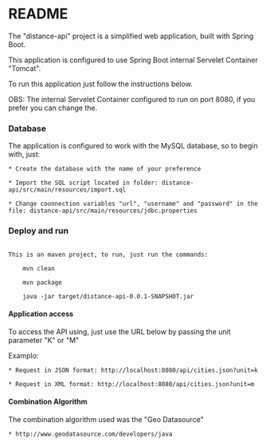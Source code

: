 # README #

The "distance-api" project is a simplified web application, built with Spring Boot. 

This application is configured to use Spring Boot internal Servelet Container "Tomcat".

To run this application just follow the instructions below.

OBS: The internal Servelet Container configured to run on port 8080, if you prefer you can change the.


### Database ###

The application is configured to work with the MySQL database, so to begin with, just:

	* Create the database with the name of your preference

	* Import the SQL script located in folder: distance-api/src/main/resources/import.sql

	* Change coonnection variables "url", "username" and "password" in the file: distance-api/src/main/resources/jdbc.properties 

### Deploy and run ###

```

This is an maven project, to run, just run the commands:

	mvn clean

	mvn package

	java -jar target/distance-api-0.0.1-SNAPSHOT.jar

```
#### Application access

To access the API using, just use the URL below by passing the unit parameter "K" or "M"

Examplo: 

	* Request in JSON format: http://localhost:8080/api/cities.json?unit=k

	* Request in XML format: http://localhost:8080/api/cities.json?unit=m



#### Combination Algorithm

The combination algorithm used was the "Geo Datasource"

	* http://www.geodatasource.com/developers/java
